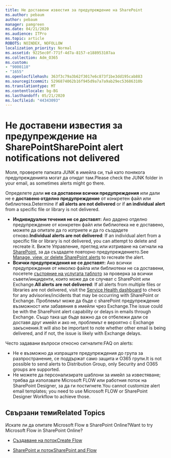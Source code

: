```yaml
---
title: Не доставени известия за предупреждение на SharePoint
ms.author: pebaum
author: pebaum
manager: pamgreen
ms.date: 04/21/2020
ms.audience: ITPro
ms.topic: article
ROBOTS: NOINDEX, NOFOLLOW
localization_priority: Normal
ms.assetid: 9225ec0f-771f-4d7a-8157-e188953107aa
ms.collection: Adm_O365
ms.custom:
- "9000118"
- "1655"
ms.openlocfilehash: 363f3c79a3b62f3017e6c873f1be3dd195cab883
ms.sourcegitcommit: 5296874062b16f945d9a7a7a9ab29ec53686310b
ms.translationtype: MT
ms.contentlocale: bg-BG
ms.lasthandoff: 05/21/2020
ms.locfileid: "44343093"
---
```

# <a name="sharepoint-alert-notifications-not-delivered"></a><span data-ttu-id="9902c-102">Не доставени известия за предупреждение на SharePoint</span><span class="sxs-lookup"><span data-stu-id="9902c-102">SharePoint alert notifications not delivered</span></span>

<span data-ttu-id="9902c-103">Моля, проверете папката JUNK в имейла си, тъй като понякога предупрежденията могат да отидат там.</span><span class="sxs-lookup"><span data-stu-id="9902c-103">Please check the JUNK folder in your email, as sometimes alerts might go there.</span></span>

<span data-ttu-id="9902c-104">Определете дали **не са доставени всички предупреждения** или дали не е **доставено отделно предупреждение** от конкретен файл или библиотека.</span><span class="sxs-lookup"><span data-stu-id="9902c-104">Determine if **all alerts are not delivered** or if **an individual alert** from a specific file or library is not delivered.</span></span>

- <span data-ttu-id="9902c-105">**Индивидуални течения не се доставят:** Ако дадено отделно предупреждение от конкретен файл или библиотека не е доставено, можете да опитате да го изтриете и да го създадете отново.</span><span class="sxs-lookup"><span data-stu-id="9902c-105">**Individual alerts are not delivered**: If an individual alert from a specific file or library is not delivered, you can attempt to delete and recreate it.</span></span> <span data-ttu-id="9902c-106">Вижте Управление, преглед или изтриване на сигнали на [SharePoint,](https://support.office.com/article/manage-view-or-delete-sharepoint-alerts-99dfb19c-9a90-4a8c-aba1-aa8c8afb0de2) за да създадете повторно предупреждението.</span><span class="sxs-lookup"><span data-stu-id="9902c-106">See [Manage, view, or delete SharePoint alerts](https://support.office.com/article/manage-view-or-delete-sharepoint-alerts-99dfb19c-9a90-4a8c-aba1-aa8c8afb0de2) to recreate the alert.</span></span>
- <span data-ttu-id="9902c-107">**Всички предупреждения не се доставят:** Ако всички предупреждения от няколко файла или библиотеки не са доставени, посетете [състояние на услугата таблото](https://admin.microsoft.com/AdminPortal/Home#/servicehealth) за проверка за всички съвети/инциденти, които може да се случват с SharePoint или Exchange.</span><span class="sxs-lookup"><span data-stu-id="9902c-107">**All alerts are not delivered**: If all alerts from multiple files or libraries are not delivered, visit the [Service Health dashboard](https://admin.microsoft.com/AdminPortal/Home#/servicehealth) to check for any advisories/incidents that may be occurring with SharePoint or Exchange.</span></span> <span data-ttu-id="9902c-108">Проблемът може да бъде с sharePoint предупреждение възможност или забавяния в имейли чрез Exchange.</span><span class="sxs-lookup"><span data-stu-id="9902c-108">The issue could be with the SharePoint alert capability or delays in emails through Exchange.</span></span> <span data-ttu-id="9902c-109">Също така ще бъде важно да се отбележи дали се доставя друг имейл и ако не, проблемът е вероятно с Exchange закъснения.</span><span class="sxs-lookup"><span data-stu-id="9902c-109">It will also be important to note whether other email is being delivered, and if not, the issue is likely with Exchange delays.</span></span>

<span data-ttu-id="9902c-110">Често задавани въпроси относно сигналите:</span><span class="sxs-lookup"><span data-stu-id="9902c-110">FAQ on alerts:</span></span>

- <span data-ttu-id="9902c-111">Не е възможно да изпращате предупреждения до група за разпространение, се поддържат само защита и O365 групи.</span><span class="sxs-lookup"><span data-stu-id="9902c-111">It is not possible to send alerts to Distribution Group, only Security and O365 groups are supported.</span></span>
- <span data-ttu-id="9902c-112">Не можете да персонализирате шаблони за имейл за известяване; трябва да използвате Microsoft FLOW или работния поток на SharePoint Designer, за да ги постигнете.</span><span class="sxs-lookup"><span data-stu-id="9902c-112">You cannot customize alert email templates; you need to use Microsoft FLOW or SharePoint Designer Workflow to achieve those.</span></span>

## <a name="related-topics"></a><span data-ttu-id="9902c-113">Свързани теми</span><span class="sxs-lookup"><span data-stu-id="9902c-113">Related Topics</span></span>

<span data-ttu-id="9902c-114">Искате ли да опитате Microsoft Flow в SharePoint Online?</span><span class="sxs-lookup"><span data-stu-id="9902c-114">Want to try Microsoft Flow in SharePoint Online?</span></span>

- [<span data-ttu-id="9902c-115">Създаване на поток</span><span class="sxs-lookup"><span data-stu-id="9902c-115">Create Flow</span></span>](https://support.office.com/article/a9c3e03b-0654-46af-a254-20252e580d01)

- [<span data-ttu-id="9902c-116">SharePoint и поток</span><span class="sxs-lookup"><span data-stu-id="9902c-116">SharePoint and Flow</span></span>](https://flow.microsoft.com//blog/sharepoint-and-flow/)
